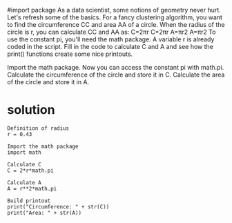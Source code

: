 #import package
As a data scientist, some notions of geometry never hurt. Let's refresh some of the basics.
For a fancy clustering algorithm, you want to find the circumference CC and area AA of a circle. When the radius of the circle is r, you can calculate CC and AA as:
C=2πr
C=2πr
A=πr2
A=πr2
To use the constant pi, you'll need the math package. A variable r is already coded in the script. Fill in the code to calculate C and A and see how the print() functions create some nice printouts.

Import the math package. Now you can access the constant pi with math.pi.
Calculate the circumference of the circle and store it in C.
Calculate the area of the circle and store it in A.
# solution
```
Definition of radius
r = 0.43

Import the math package
import math

Calculate C
C = 2*r*math.pi

Calculate A
A = r**2*math.pi

Build printout
print("Circumference: " + str(C))
print("Area: " + str(A))
```
